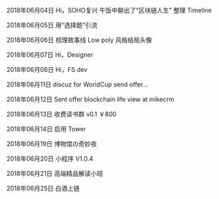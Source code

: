 2018年06月04日
Hi，SOHO复兴
午饭中聊出了“区块链人生”
整理 Timeline

2018年06月05日
用“选择题”引流

2018年06月06日
梳理故事线
Low poly 风格结局头像

2018年06月07日
Hi，Designer

2018年06月08日
Hi，FS dev

2018年06月11日
discuz for WorldCup
send offer...

2018年06月12日
Sent offer
blockchain life view at mikecrm

2018年06月13日
收费读书群 v0.1 ￥800

2018年06月14日
启用 Tower

2018年06月19日
博物馆の奇妙夜

2018年06月20日
小程序 V1.0.4

2018年06月21日
高端精品解读小班

2018年06月25日
白酒上链





